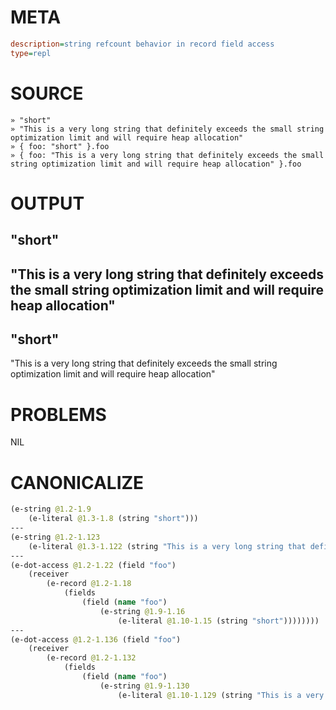 # META
~~~ini
description=string refcount behavior in record field access
type=repl
~~~
# SOURCE
~~~roc
» "short"
» "This is a very long string that definitely exceeds the small string optimization limit and will require heap allocation"
» { foo: "short" }.foo
» { foo: "This is a very long string that definitely exceeds the small string optimization limit and will require heap allocation" }.foo
~~~
# OUTPUT
"short"
---
"This is a very long string that definitely exceeds the small string optimization limit and will require heap allocation"
---
"short"
---
"This is a very long string that definitely exceeds the small string optimization limit and will require heap allocation"
# PROBLEMS
NIL
# CANONICALIZE
~~~clojure
(e-string @1.2-1.9
	(e-literal @1.3-1.8 (string "short")))
---
(e-string @1.2-1.123
	(e-literal @1.3-1.122 (string "This is a very long string that definitely exceeds the small string optimization limit and will require heap allocation")))
---
(e-dot-access @1.2-1.22 (field "foo")
	(receiver
		(e-record @1.2-1.18
			(fields
				(field (name "foo")
					(e-string @1.9-1.16
						(e-literal @1.10-1.15 (string "short"))))))))
---
(e-dot-access @1.2-1.136 (field "foo")
	(receiver
		(e-record @1.2-1.132
			(fields
				(field (name "foo")
					(e-string @1.9-1.130
						(e-literal @1.10-1.129 (string "This is a very long string that definitely exceeds the small string optimization limit and will require heap allocation"))))))))
~~~

